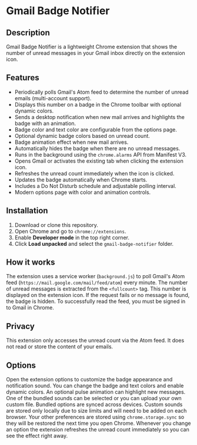# Gmail Badge Notifier

## Description
Gmail Badge Notifier is a lightweight Chrome extension that shows the number of unread messages in your Gmail inbox directly on the extension icon.

## Features
- Periodically polls Gmail's Atom feed to determine the number of unread emails (multi-account support).
- Displays this number on a badge in the Chrome toolbar with optional dynamic colors.
- Sends a desktop notification when new mail arrives and highlights the badge with an animation.
- Badge color and text color are configurable from the options page.
- Optional dynamic badge colors based on unread count.
- Badge animation effect when new mail arrives.
- Automatically hides the badge when there are no unread messages.
- Runs in the background using the `chrome.alarms` API from Manifest V3.
- Opens Gmail or activates the existing tab when clicking the extension icon.
- Refreshes the unread count immediately when the icon is clicked.
- Updates the badge automatically when Chrome starts.
- Includes a Do Not Disturb schedule and adjustable polling interval.
- Modern options page with color and animation controls.

## Installation
1. Download or clone this repository.
2. Open Chrome and go to `chrome://extensions`.
3. Enable **Developer mode** in the top right corner.
4. Click **Load unpacked** and select the `gmail-badge-notifier` folder.

## How it works
The extension uses a service worker (`background.js`) to poll Gmail's Atom feed (`https://mail.google.com/mail/feed/atom`) every minute. The number of unread messages is extracted from the `<fullcount>` tag. This number is displayed on the extension icon. If the request fails or no message is found, the badge is hidden. To successfully read the feed, you must be signed in to Gmail in Chrome.

## Privacy
This extension only accesses the unread count via the Atom feed. It does not read or store the content of your emails.

## Options
Open the extension options to customize the badge appearance and notification sound.
You can change the badge and text colors and enable dynamic colors. An optional pulse animation can highlight new messages.
One of the bundled sounds can be selected or you can upload your own custom file.
Bundled options are synced across devices. Custom sounds are stored only locally due to size limits and will need to be added on each browser.
Your other preferences are stored using `chrome.storage.sync` so they will be restored the next time you open Chrome.
Whenever you change an option the extension refreshes the unread count immediately so you can see the effect right away.
